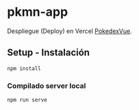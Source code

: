# pkmn-app
Despliegue (Deploy) en Vercel [PokedexVue](https://pkmn-app.vercel.app/).

## Setup - Instalación
```
npm install
```

### Compilado server local
```
npm run serve
```
